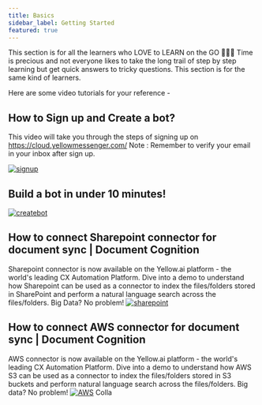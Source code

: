 ```yaml
---
title: Basics
sidebar_label: Getting Started
featured: true
---
```

This section is for all the learners who LOVE to LEARN on the GO 🏃🏻‍♂️ Time is precious and not everyone likes to take the long trail of step by step learning but get quick answers to tricky questions. This section is for the same kind of learners.

Here are some video tutorials for your reference - 
## How to Sign up and Create a bot? 
This video will take you through the steps of signing up on https://cloud.yellowmessenger.com/
Note : Remember to verify your email in your inbox after sign up. 

[![signup](https://cdn.yellowmessenger.com/DVRB2PKMptBS1623863625447.png)](https://youtu.be/DWdrstYFlG0)
## Build a bot in under 10 minutes!
[![createbot](https://cdn.yellowmessenger.com/ZXvByKDh0uhM1623864221170.png)](https://www.youtube.com/watch?v=eSfBaTf0rqE)

## How to connect Sharepoint connector for document sync | Document Cognition
Sharepoint connector is now available on the Yellow.ai platform - the world's leading CX Automation Platform. Dive into a demo to understand how Sharepoint can be used as a connector to index the files/folders stored in SharePoint and perform a natural language search across the files/folders. 
Big Data? No problem!
[![sharepoint](https://cdn.yellowmessenger.com/QJK9XSoWjU2Z1623864070075.png)](https://www.youtube.com/watch?v=2_MH24mBkBQ)

## How to connect AWS connector for document sync | Document Cognition
AWS connector is now available on the Yellow.ai platform - the world's leading CX Automation Platform. Dive into a demo to understand how AWS S3 can be used as a connector to index the files/folders stored in S3 buckets and perform natural language search across the files/folders. Big data? No problem!
[![AWS](https://cdn.yellowmessenger.com/5cTtzONffR4Y1623864224390.png)](https://www.youtube.com/watch?v=XDI_FyFo0ig)
Colla